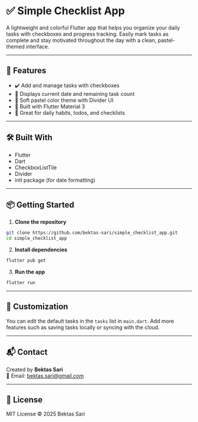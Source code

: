 # ✅ Simple Checklist App

A lightweight and colorful Flutter app that helps you organize your daily tasks with checkboxes and progress tracking. 
Easily mark tasks as complete and stay motivated throughout the day with a clean, pastel-themed interface.

---

## 🚀 Features

- ✔️ Add and manage tasks with checkboxes  
- 📅 Displays current date and remaining task count  
- 🎨 Soft pastel color theme with Divider UI  
- 📲 Built with Flutter Material 3  
- 🧠 Great for daily habits, todos, and checklists

---

## 🛠 Built With

- Flutter  
- Dart  
- CheckboxListTile  
- Divider  
- intl package (for date formatting)

---

## 📦 Getting Started

1. **Clone the repository**

```bash
git clone https://github.com/bektas-sari/simple_checklist_app.git
cd simple_checklist_app
```

2. **Install dependencies**

```bash
flutter pub get
```

3. **Run the app**

```bash
flutter run
```

---

## 🧰 Customization

You can edit the default tasks in the `tasks` list in `main.dart`. Add more features such as saving tasks locally or syncing with the cloud.

---

## 📬 Contact

Created by **Bektas Sari**  
📧 Email: [bektas.sari@gmail.com](mailto:bektas.sari@gmail.com)

---

## 📄 License

MIT License © 2025 Bektas Sari


